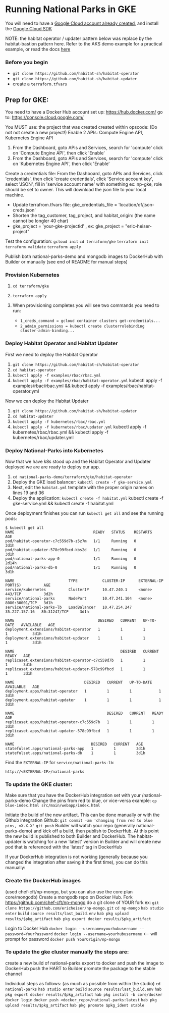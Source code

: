 # Running National Parks in GKE
You will need to have a [Google Cloud account already created](https://console.cloud.google.com/), and install the [Google Cloud SDK](https://cloud.google.com/sdk/)

NOTE: the habitat operator / updater pattern below was replace by the habitat-bastion pattern here.  Refer to the AKS demo example for a practical example, or read the docs [here](https://www.habitat.sh/docs/best-practices/#kubernetes)

### Before you begin
- `git clone https://github.com/habitat-sh/habitat-operator`
- `git clone https://github.com/habitat-sh/habitat-updater`
- create a `terraform.tfvars` 

## Prep for GKE:
You need to have a Docker Hub account set up: https://hub.docker.com/
go to: https://console.cloud.google.com/

You MUST use: the project that was created created within opscode: (Do not not create a new project!)
Enable 2 APIs: Compute Engine API, Kubernetes Engine API
1. From the Dashboard, goto APIs and Services, search for 'compute'
click on 'Compute Engine API', then click 'Enable'
2. From the Dashboard, goto APIs and Services, search for 'compute'
click on 'Kubernetes Engine API', then click 'Enable'

Create a credentials file:
From the Dashboard, goto APIs and Services, click 'credentials', then click 'create credentials', click 'Service account key', select 'JSON', fill in 'service account name' with something ex: np-gke, role should be set to owner.
This will download the json file to your local machine. 
- Update terrafrom.tfvars file: gke_credentials_file = 'location/of/json-creds.json'
- Shorten the tag_customer, tag_project, and habitat_origin: (the name cannot be longler 40 char)
- gke_project = 'your-gke-projectid' , ex: gke_project = "eric-heiser-project"

Test the configuration:
`gcloud init`
`cd terraform/gke`
`terraform init`
`terraform validate`
`terraform apply`


Publish both national-parks-demo and mongodb images to DockerHub with Builder or manually (see end of README for manual steps)

### Provision Kubernetes
1. `cd terraform/gke`
2. `terraform apply`
3. When provisioning completes you will see two commands you need to run:

   - `1_creds_command = gcloud container clusters get-credentials...`
   - `2_admin_permissions = kubectl create clusterrolebinding cluster-admin-binding...`

### Deploy Habitat Operator and Habitat Updater
First we need to deploy the Habitat Operator
1. `git clone https://github.com/habitat-sh/habitat-operator`
2. `cd habitat-operator`
3. `kubectl apply -f examples/rbac/rbac.yml`
4. `kubectl apply -f examples/rbac/habitat-operator.yml`
kubectl apply -f examples/rbac/rbac.yml && kubectl apply -f examples/rbac/habitat-operator.yml

Now we can deploy the Habitat Updater
1. `git clone https://github.com/habitat-sh/habitat-updater`
2. `cd habitat-updater`
3. `kubectl apply -f kubernetes/rbac/rbac.yml`
4. `kubectl apply -f kubernetes/rbac/updater.yml`
kubectl apply -f kubernetes/rbac/rbac.yml && kubectl apply -f kubernetes/rbac/updater.yml

### Deploy National-Parks into Kubernetes
Now that we have k8s stood up and the Habitat Operator and Updater deployed we are are ready to deploy our app.
1. `cd national-parks-demo/terraform/gke/habitat-operator`
2. Deploy the GKE load balancer: `kubectl create -f gke-service.yml`
3. Next, edit the `habitat.yml` template with the proper origin names on lines 19 and 36
4. Deploy the application: `kubectl create -f habitat.yml`
kubectl create -f gke-service.yml && kubectl create -f habitat.yml

Once deployment finishes you can run `kubectl get all` and see the running pods:
```
$ kubectl get all
NAME                                   READY   STATUS    RESTARTS   AGE
pod/habitat-operator-c7c559d7b-z5z7m   1/1     Running   0          3d1h
pod/habitat-updater-578c99fbcd-kbs2d   1/1     Running   0          3d1h
pod/national-parks-app-0               1/1     Running   0          2d14h
pod/national-parks-db-0                1/1     Running   0          3d1h

NAME                        TYPE           CLUSTER-IP      EXTERNAL-IP     PORT(S)          AGE
service/kubernetes          ClusterIP      10.47.240.1     <none>          443/TCP          3d2h
service/national-parks      NodePort       10.47.241.104   <none>          8080:30001/TCP   3d1h
service/national-parks-lb   LoadBalancer   10.47.254.247   35.227.157.16   80:31247/TCP     3d1h

NAME                                     DESIRED   CURRENT   UP-TO-DATE   AVAILABLE   AGE
deployment.extensions/habitat-operator   1         1         1            1           3d1h
deployment.extensions/habitat-updater    1         1         1            1           3d1h

NAME                                               DESIRED   CURRENT   READY   AGE
replicaset.extensions/habitat-operator-c7c559d7b   1         1         1       3d1h
replicaset.extensions/habitat-updater-578c99fbcd   1         1         1       3d1h

NAME                               DESIRED   CURRENT   UP-TO-DATE   AVAILABLE   AGE
deployment.apps/habitat-operator   1         1         1            1           3d1h
deployment.apps/habitat-updater    1         1         1            1           3d1h

NAME                                         DESIRED   CURRENT   READY   AGE
replicaset.apps/habitat-operator-c7c559d7b   1         1         1       3d1h
replicaset.apps/habitat-updater-578c99fbcd   1         1         1       3d1h

NAME                                  DESIRED   CURRENT   AGE
statefulset.apps/national-parks-app   1         1         3d1h
statefulset.apps/national-parks-db    1         1         3d1h
```

Find the `EXTERNAL-IP` for `service/national-parks-lb`:

`http://<EXTERNAL-IP>/national-parks`


### To update the GKE cluster:
Make sure that you have the DockerHub integration set with your <origin>/national-parks-demo
Change the pins from red to blue, or vice-versa
example: 
`cp blue-index.html src/main/webapp/index.html`

Initiate the build of the new artifact. This can be done manually or with the Github integration
Github:
`git commit -am 'changing from red to blue pins, vX.X.X'`
`git push`
Builder will watch your repo (generally national-parks-demo) and kick off a build, then publish to DockerHub.
At this point the new build is published to both Builder and DockerHub. The habitat-updater is watching for a 
new 'latest' version in Builder and will create new pod that is referenced with the 'latest' tag in DockerHub

If your DockerHub integration is not working (generally because you changed the integration after saving it the first time), you can do this manually:



### Create the DockerHub images
(used chef-cft/np-mongo, but you can also use the core plan core/mongodb)
Create a mongodb repo on Docker Hub. Fork https://github.com/chef-cft/np-mongo
do a git clone of YOUR fork ex: `git clone https://github.com/ericheiser/np-mongo.git`
`cd np-mongo` 
`hab studio enter`
`build`
`source results/last_build.env`
`hab pkg upload results/$pkg_artifact`
`hab pkg export docker results/$pkg_artifact`

Login to Docker Hub
`docker login --username=yourhubusername --password=YourPassword`
`docker login --username=yourhubusername`  <-- will prompt for password
`docker push YourOrigin/np-mongo`

### To update the gke cluster manually the steps are:
  create a new build of national-parks
  export to docker and push the image to DockerHub
  push the HART to Builder
  promote the package to the stable channel

Individual steps as follows: (as much as possible from within the studio)
`cd national-parks`
`hab studio enter`
`build`
`source results/last_build.env`
`hab pkg export docker results/$pkg_artifact`
`hab pkg install -b core/docker`
`docker login`
`docker push <docker_repo>/national-parks:latest`
`hab pkg upload results/$pkg_artifact`
`hab pkg promote $pkg_ident stable`


